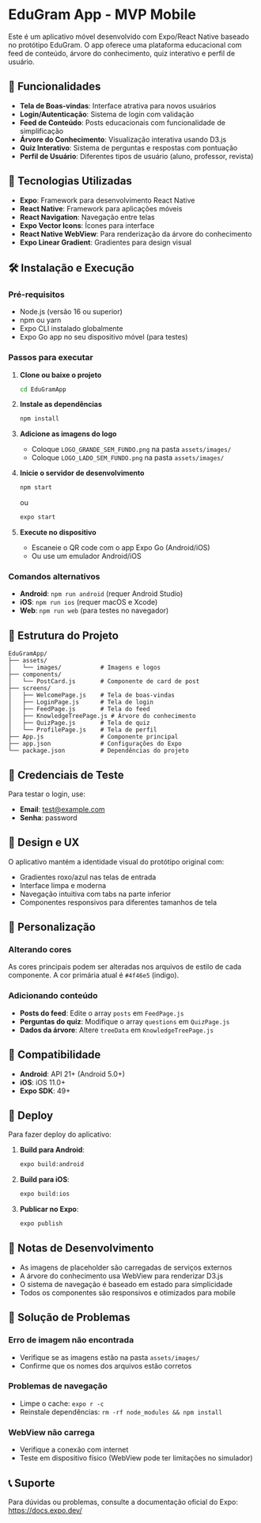 # EduGram App - MVP Mobile

Este é um aplicativo móvel desenvolvido com Expo/React Native baseado no protótipo EduGram. O app oferece uma plataforma educacional com feed de conteúdo, árvore do conhecimento, quiz interativo e perfil de usuário.

## 🚀 Funcionalidades

- **Tela de Boas-vindas**: Interface atrativa para novos usuários
- **Login/Autenticação**: Sistema de login com validação
- **Feed de Conteúdo**: Posts educacionais com funcionalidade de simplificação
- **Árvore do Conhecimento**: Visualização interativa usando D3.js
- **Quiz Interativo**: Sistema de perguntas e respostas com pontuação
- **Perfil de Usuário**: Diferentes tipos de usuário (aluno, professor, revista)

## 📱 Tecnologias Utilizadas

- **Expo**: Framework para desenvolvimento React Native
- **React Native**: Framework para aplicações móveis
- **React Navigation**: Navegação entre telas
- **Expo Vector Icons**: Ícones para interface
- **React Native WebView**: Para renderização da árvore do conhecimento
- **Expo Linear Gradient**: Gradientes para design visual

## 🛠️ Instalação e Execução

### Pré-requisitos

- Node.js (versão 16 ou superior)
- npm ou yarn
- Expo CLI instalado globalmente
- Expo Go app no seu dispositivo móvel (para testes)

### Passos para executar

1. **Clone ou baixe o projeto**
   ```bash
   cd EduGramApp
   ```

2. **Instale as dependências**
   ```bash
   npm install
   ```

3. **Adicione as imagens do logo**
   - Coloque `LOGO_GRANDE_SEM_FUNDO.png` na pasta `assets/images/`
   - Coloque `LOGO_LADO_SEM_FUNDO.png` na pasta `assets/images/`

4. **Inicie o servidor de desenvolvimento**
   ```bash
   npm start
   ```
   ou
   ```bash
   expo start
   ```

5. **Execute no dispositivo**
   - Escaneie o QR code com o app Expo Go (Android/iOS)
   - Ou use um emulador Android/iOS

### Comandos alternativos

- **Android**: `npm run android` (requer Android Studio)
- **iOS**: `npm run ios` (requer macOS e Xcode)
- **Web**: `npm run web` (para testes no navegador)

## 📁 Estrutura do Projeto

```
EduGramApp/
├── assets/
│   └── images/           # Imagens e logos
├── components/
│   └── PostCard.js       # Componente de card de post
├── screens/
│   ├── WelcomePage.js    # Tela de boas-vindas
│   ├── LoginPage.js      # Tela de login
│   ├── FeedPage.js       # Tela do feed
│   ├── KnowledgeTreePage.js # Árvore do conhecimento
│   ├── QuizPage.js       # Tela de quiz
│   └── ProfilePage.js    # Tela de perfil
├── App.js                # Componente principal
├── app.json              # Configurações do Expo
└── package.json          # Dependências do projeto
```

## 🔐 Credenciais de Teste

Para testar o login, use:
- **Email**: test@example.com
- **Senha**: password

## 🎨 Design e UX

O aplicativo mantém a identidade visual do protótipo original com:
- Gradientes roxo/azul nas telas de entrada
- Interface limpa e moderna
- Navegação intuitiva com tabs na parte inferior
- Componentes responsivos para diferentes tamanhos de tela

## 🔧 Personalização

### Alterando cores
As cores principais podem ser alteradas nos arquivos de estilo de cada componente. A cor primária atual é `#4f46e5` (indigo).

### Adicionando conteúdo
- **Posts do feed**: Edite o array `posts` em `FeedPage.js`
- **Perguntas do quiz**: Modifique o array `questions` em `QuizPage.js`
- **Dados da árvore**: Altere `treeData` em `KnowledgeTreePage.js`

## 📱 Compatibilidade

- **Android**: API 21+ (Android 5.0+)
- **iOS**: iOS 11.0+
- **Expo SDK**: 49+

## 🚀 Deploy

Para fazer deploy do aplicativo:

1. **Build para Android**:
   ```bash
   expo build:android
   ```

2. **Build para iOS**:
   ```bash
   expo build:ios
   ```

3. **Publicar no Expo**:
   ```bash
   expo publish
   ```

## 📝 Notas de Desenvolvimento

- As imagens de placeholder são carregadas de serviços externos
- A árvore do conhecimento usa WebView para renderizar D3.js
- O sistema de navegação é baseado em estado para simplicidade
- Todos os componentes são responsivos e otimizados para mobile

## 🐛 Solução de Problemas

### Erro de imagem não encontrada
- Verifique se as imagens estão na pasta `assets/images/`
- Confirme que os nomes dos arquivos estão corretos

### Problemas de navegação
- Limpe o cache: `expo r -c`
- Reinstale dependências: `rm -rf node_modules && npm install`

### WebView não carrega
- Verifique a conexão com internet
- Teste em dispositivo físico (WebView pode ter limitações no simulador)

## 📞 Suporte

Para dúvidas ou problemas, consulte a documentação oficial do Expo: https://docs.expo.dev/

